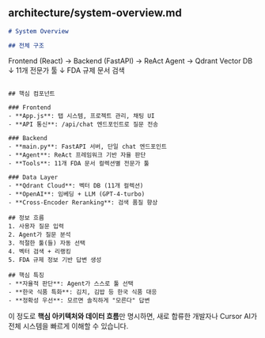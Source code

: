 ## architecture/system-overview.md

```markdown
# System Overview

## 전체 구조
```
Frontend (React) → Backend (FastAPI) → ReAct Agent → Qdrant Vector DB
                                    ↓
                               11개 전문가 툴
                                    ↓
                            FDA 규제 문서 검색
```

## 핵심 컴포넌트

### Frontend
- **App.js**: 탭 시스템, 프로젝트 관리, 채팅 UI
- **API 통신**: /api/chat 엔드포인트로 질문 전송

### Backend  
- **main.py**: FastAPI 서버, 단일 chat 엔드포인트
- **Agent**: ReAct 프레임워크 기반 자율 판단
- **Tools**: 11개 FDA 문서 컬렉션별 전문가 툴

### Data Layer
- **Qdrant Cloud**: 벡터 DB (11개 컬렉션)
- **OpenAI**: 임베딩 + LLM (GPT-4-turbo)
- **Cross-Encoder Reranking**: 검색 품질 향상

## 정보 흐름
1. 사용자 질문 입력
2. Agent가 질문 분석
3. 적절한 툴(들) 자동 선택  
4. 벡터 검색 + 리랭킹
5. FDA 규제 정보 기반 답변 생성

## 핵심 특징
- **자율적 판단**: Agent가 스스로 툴 선택
- **한국 식품 특화**: 김치, 김밥 등 한국 식품 대응
- **정확성 우선**: 모르면 솔직하게 "모른다" 답변
```

이 정도로 **핵심 아키텍처와 데이터 흐름**만 명시하면, 새로 합류한 개발자나 Cursor AI가 전체 시스템을 빠르게 이해할 수 있습니다.